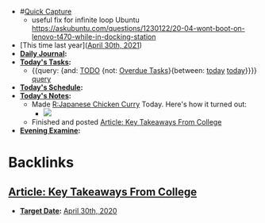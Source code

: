 - #[Quick Capture](<Quick Capture.md>)
    - useful fix for infinite loop Ubuntu https://askubuntu.com/questions/1230122/20-04-wont-boot-on-lenovo-t470-while-in-docking-station
- [This time last year]([April 30th, 2021](<April 30th, 2021.md>))
- **[Daily Journal](<Daily Journal.md>):**
- **[Today's Tasks](<Today's Tasks.md>):**
    - {{query: {and: [TODO](<TODO.md>) {not: [Overdue Tasks](<Overdue Tasks.md>)}{between: [today](<today.md>) [today](<today.md>)}}}} [query](<query.md>)
- **[Today's Schedule](<Today's Schedule.md>):**
- **[Today's Notes](<Today's Notes.md>):**
    - Made [R:Japanese Chicken Curry](<R:Japanese Chicken Curry.md>) Today. Here's how it turned out:
        - ![](https://firebasestorage.googleapis.com/v0/b/firescript-577a2.appspot.com/o/imgs%2Fapp%2Fandyjgao%2FcGw8ZCPdWj?alt=media&token=12675e3b-1af4-44d0-a978-a0093dd79840)
    - Finished and posted [Article: Key Takeaways From College](<Article: Key Takeaways From College.md>)
- **[Evening Examine](<Evening Examine.md>):**

# Backlinks
## [Article: Key Takeaways From College](<Article: Key Takeaways From College.md>)
- **[Target Date](<Target Date.md>):** [April 30th, 2020](<April 30th, 2020.md>)


